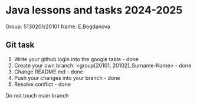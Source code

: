 # Java lessons and tasks 2024-2025

Group: 5130201/20101
Name: E.Bogdanova

## Git task

1. Write your github login into the google table - done
2. Create your own branch: <group[20101, 20102]_Surname-Name> - done
3. Change README.md - done
4. Push your changes into your branch - done
5. Resolve conflict - done

Do not touch main branch


